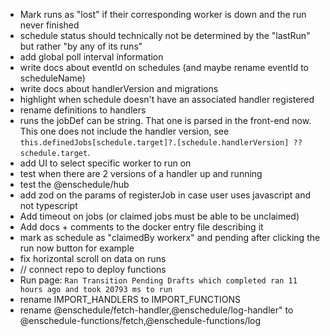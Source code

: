 * Mark runs as "lost" if their corresponding worker is down and the run never finished
* schedule status should technically not be determined by the "lastRun" but rather "by any of its runs"
* add global poll interval information
* write docs about eventId on schedules (and maybe rename eventId to scheduleName)
* write docs about handlerVersion and migrations
* highlight when schedule doesn't have an associated handler registered
* rename definitions to handlers
* runs the jobDef can be string. That one is parsed in the front-end now. This one does not include the handler version, see `this.definedJobs[schedule.target]?.[schedule.handlerVersion] ?? schedule.target`.
* add UI to select specific worker to run on
* test when there are 2 versions of a handler up and running
* test the @enschedule/hub
* add zod on the params of registerJob in case user uses javascript and not typescript
* Add timeout on jobs (or claimed jobs must be able to be unclaimed)
* Add docs + comments to the docker entry file describing it
* mark as schedule as "claimedBy workerx" and pending after clicking the run now button for example
* fix horizontal scroll on data on runs 
* // connect repo to deploy functions
* Run page: `Ran Transition Pending Drafts which completed ran 11 hours ago and took 20793 ms to run`
* rename IMPORT_HANDLERS to IMPORT_FUNCTIONS
* rename @enschedule/fetch-handler,@enschedule/log-handler" to @enschedule-functions/fetch,@enschedule-functions/log
